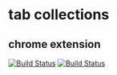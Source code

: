 # tab collections
## chrome extension
[![Build Status](https://travis-ci.org/kamilkisiela/chrome-tab-collections.svg?branch=master)](https://travis-ci.org/kamilkisiela/chrome-tab-collections)
[![Build Status](https://travis-ci.org/kamilkisiela/chrome-tab-collections.svg?branch=develop)](https://travis-ci.org/kamilkisiela/chrome-tab-collections)